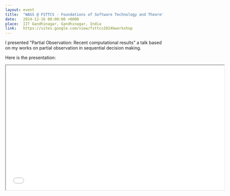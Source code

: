 ```yaml
---
layout: event
title:  "WAGS @ FSTTCS - Foundations of Software Technology and Theoretical Computer Science"
date:   2024-12-16 00:00:00 +0000
place:  IIT Gandhinagar, Gandhinagar, India
link:   https://sites.google.com/view/fsttcs2024bworkshop
---
```


I presented "Partial Observation:
Recent computational results" a talk based on my works on partial observation in sequential decision making.

Here is the presentation:
<iframe src="presentations\2024-12 Partial Observation.pdf" height="400" width="700"></iframe>


